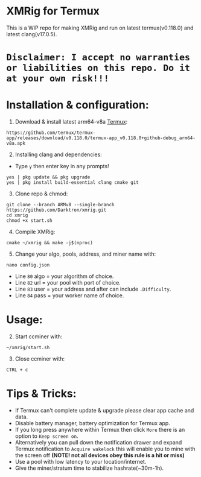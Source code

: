 # XMRig for Termux

This is a WIP repo for making XMRig and run on latest termux(v0.118.0) and latest clang(v17.0.5).

# **`Disclaimer: I accept no warranties or liabilities on this repo. Do it at your own risk!!!`**

# Installation & configuration:
1. Download & install latest arm64-v8a [Termux](https://github.com/termux/termux-app/releases/download/v0.118.0/termux-app_v0.118.0+github-debug_arm64-v8a.apk):
```
https://github.com/termux/termux-app/releases/download/v0.118.0/termux-app_v0.118.0+github-debug_arm64-v8a.apk
```
2. Installing clang and dependencies:
- Type `y` then enter key in any prompts!
```
yes | pkg update && pkg upgrade
yes | pkg install build-essential clang cmake git
```

3. Clone repo & chmod:
```
git clone --branch ARMv8 --single-branch https://github.com/Darktron/xmrig.git
cd xmrig
chmod +x start.sh
```

4. Compile XMRig:
```
cmake ~/xmrig && make -j$(nproc)
```

5. Change your algo, pools, address, and miner name with:
```
nano config.json
```
- Line `80` algo = your algorithm of choice.
- Line `82` url = your pool with port of choice.
- Line `83` user = your address and after can include `.Difficulty`.
- Line `84` pass = your worker name of choice.

# Usage:
2. Start ccminer with:
```
~/xmrig/start.sh
```
3. Close ccminer with:
```
CTRL + c
```
# Tips & Tricks:
- If Termux can't complete update & upgrade please clear app cache and data.
- Disable battery manager, battery optimization for Termux app.
- If you long press anywhere within Termux then click `More` there is an option to `Keep screen on`.
- Alternatively you can pull down the notification drawer and expand Termux notification to `Acquire wakelock` this will enable you to mine with the screen off **(NOTE! not all devices obey this rule is a hit or miss)**
- Use a pool with low latency to your location/internet.
- Give the miner/stratum time to stabilize hashrate(~30m-1h).
